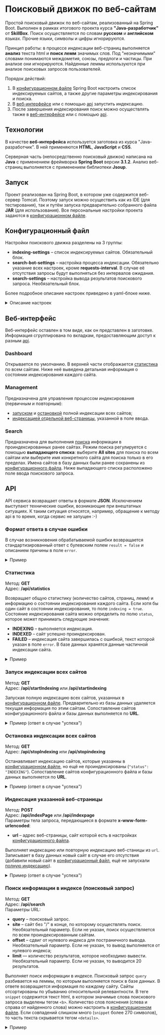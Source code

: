 # Поисковый движок по веб-сайтам

Простой поисковый движок по веб-сайтам, реализованный на Spring Boot. Выполнен в рамках итогового проекта курса
**"Java-разработчик"** от **SkillBox**. Поиск осуществляется по словам **русском** и **английском** языках.
Прочие языки, символы и цифры игнорируются.

Принцип работы: в процессе индексации веб-страниц выполняется **анализ** текста html и **поиск лемм** значимых слов. Под
"незначимыми" словами понимаются междометия, союзы, предлоги и частицы. При анализе они игнорируются. Найденные леммы
используются при анализе поисковых запросов пользователей.

Порядок действий:
1. В [конфигурационном файле](#конфигурационный-файл) Spring Boot настроить список индексируемых сайтов, а также другие
параметры индексирования и поиска.
2. В [веб-интерфейсе](#веб-интерфейс) или с помощью [api](#api) запустить индексацию.
3. После завершения индексирования поиск можно осуществлять также в [веб-интерфейсе](#веб-интерфейс) или с помощью
[api](#api).

## Технологии
В качестве **веб-интерфейса** используется заготовка из курса "Java-разработчик". В ней применяются **HTML**,
**JavaScript** и **CSS**.

Серверная часть (непосредственно поисковый движок) написана на **Java** с применением фреймворка **Spring Boot** версии
**3.1.2**. Анализ веб-страниц выполняется с применением библиотеки **Jsoup**.

## Запуск
Проект реализован на Spring Boot, в котором уже содержится веб-сервер Tomcat. Поэтому запуск можно осуществить как из
IDE (для тестирования), так и путём запуска предварительно собранного файла **JAR** (для использования). Все
персональные настройки проекта задаются в [конфигурационном файле](#конфигурационный-файл).

## Конфигурационный файл
Настройки поискового движка разделены на 3 группы:
- **indexing-settings** – список индексируемых сайтов. Обязательный блок.
- **search-bot-settings** – настройка процесса индексации. Обязательно указание всех настроек, кроме
**requests-interval**. В случае её отсутствия запросы будут выполняться без интервалов ожидания.
- **search-settings** – настройка вывода результатов поискового запроса. Необязательный блок.

Более подробное описание настроек приведено в yaml-блоке ниже.

<details>
<summary>Описание настроек</summary>

```YAML
# Индексируемые сайты
indexing-settings:
  sites:
    - url: https://example.com  # Адрес корня сайта без "/"
      name: Тестовый сайт       # Наименование, которое будет использовано в api и веб-интерфейсе

# Настройки бота, выполняющего индексацию
search-bot-settings:
  # Обязательные настройки, используемые Jsoup
  user-agent: например, имя бота или браузера
  referer: например, адрес другой поисковой системы
  # Необязательный интервал между запросами веб-страниц для анализа.
  # Нужен для минимизации шанса блокировки индексируемыми сайтами.
  requests-interval:
    # Минимальное значение миллисекунд. В случае отсутствия считается равным 0.
    min: 200
    # Максимальное значение миллисекунд.
    # В случае отсутствия, запросы выполняются с фиксированным интервалом min.
    max: 700

# Настройки поиска результатов (для поисковых запросов)
search-settings:
  # Сколько значимых слов нужно выводить слева и справа от поискового слова.
  # В случае отсутствия - 2.
  words-range: 2
```
</details>

## Веб-интерфейс
Веб-интерфейс оставлен в том виде, как он представлен в заготовке. Информация сгруппирована по вкладкам, предоставляющим
доступ к разным [api](#api).

### Dashboard
Открывается по умолчанию. В верхней части отображается [статистика](#статистика) по всем сайтам. Ниже неё выведена
детальная информация о состоянии индексирования каждого сайта.

### Management
Предназначена для управления процессом индексирования (первичным и повторным):
- [запуском](#запуск-индексации-всех-сайтов) и [остановкой](#остановка-индексации-всех-сайтов) полной индексации всех
сайтов;
- [индексацией отдельной веб-страницы](#индексация-указанной-веб-страницы), указанной в поле ввода.

### Search
Предназначена для выполнения [поиска](#поиск-информации-в-индексе-поисковый-запрос) информации в проиндексированных
ранее сайтах. Режим поиска регулируется с помощью **выпадающего списка**: выберите **All sites** для поиска по всем
сайтам или выберите имя конкретного сайта для поиска только в его пределах. Имена сайтов в базу данных были ранее
сохранены из [конфигурационного файла](#конфигурационный-файл). Ниже выпадающего списка расположено поле ввода
поискового запроса.

## API
API сервиса возвращает ответы в формате **JSON**. Исключением выступают технические ошибки, возникающие при внештатных
ситуациях. К таким ситуация относятся, например, обращение к методу api в то время, когда сервис не запущен :-)

### Формат ответа в случае ошибки
В случае возникновения обрабатываемой ошибки возвращается стандартизированный ответ с булевским полем `result = false`
и описанием причины в поле `error`.

<details>
<summary>Пример</summary>

```JSON
{
  "result": false,
  "error": "Индексация сайта ещё не завершена"
}
```
</details>

### Статистика
Метод: **GET**  
Адрес: **/api/statistics**

Возвращает общую статистику (количество сайтов, страниц, лемм) и информацию о состоянии индексирования каждого сайта.
Если хотя бы один сайт в состоянии индексирования, то поле `indexing = true`. Состояние индексирования сайта можно
определить по полю `status`, которое может принимать следующие значения:
- **INDEXING** – выполняется индексация.
- **INDEXED** – сайт успешно проиндексирован.
- **FAILED** – индексация сайта завершилась с ошибкой, текст которой указан в поле `error`. В базе данных хранятся
данные частичной индексации сайта.

<details>
<summary>Пример</summary>

```JSON
{
  "result": true,
  "statistics": {
    "total": {
      "sites": 3,
      "pages": 9817,
      "lemmas": 600735,
      "indexing": true
    },
    "detailed": [
      {
        "url": "https://www.example1.com",
        "name": "Имя сайта 1, ранее сохранённое в базу даных из конфигурационного файла",
        "status": "INDEXING",
        "statusTime": 1704455999,
        "error": "",
        "pages": 3981,
        "lemmas": 321115
      },
      {
        "url": "https://www.example2.com",
        "name": "Имя сайта 2",
        "status": "INDEXED",
        "statusTime": 1704455009,
        "error": "",
        "pages": 3117,
        "lemmas": 289010
      },
      {
        "url": "https://www.example3.com",
        "name": "Имя сайта 3",
        "status": "FAILED",
        "statusTime": 1704460999,
        "error": "Описание ошибки: страница недоступна",
        "pages": 2719,
        "lemmas": 301217
      }
    ]
  }
}
```
</details>

### Запуск индексации всех сайтов
Метод: **GET**  
Адрес: **/api/startIndexing** или **/api/startindexing**

Запуская полную индексацию всех сайтов, указанных в [конфигурационном файле](#конфигурационный-файл). Предварительно из
базы данных удаляется текущая информация по этим сайтам. Сопоставление сайтов конфигурационного файла и базы данных
выполняется по **URL**.

<details>
<summary>Пример (ответ в случае "успеха")</summary>

```JSON
{
  "result": true
}
```
</details>

### Остановка индексации всех сайтов
Метод: **GET**  
Адрес: **/api/stopIndexing** или **/api/stopindexing**

Останавливает индексацию сайтов, которые указанны в [конфигурационном файле](#конфигурационный-файл), но ещё не
проиндексированы (`"status": "INDEXING"`). Сопоставление сайтов конфигурационного файла и базы данных выполняется по
**URL**.

<details>
<summary>Пример (ответ в случае "успеха")</summary>

```JSON
{
  "result": true
}
```
</details>

### Индексация указанной веб-страницы
Метод: **POST**  
Адрес: **/api/indexPage** или **/api/indexpage**  
Параметры тела запроса, передающиеся в формате **x-www-form-urlencoded**:
- **url** – адрес веб-страницы, сайт которой есть в настройках [конфигурационного файла](#конфигурационный-файл).

Выполняет индексацию или повторную индексацию веб-станицы из `url`. Записывает в базу данных новый сайт в случае его
отсутствия (добавили новый сайт в [конфигурационный файл](#конфигурационный-файл), ещё не запускали
[полную индексацию](#запуск-индексации-всех-сайтов)).

<details>
<summary>Пример (ответ в случае "успеха")</summary>

```JSON
{
  "result": true
}
```
</details>

### Поиск информации в индексе (поисковый запрос)
Метод: **GET**  
Адрес: **/api/search**  
Параметры URL:
- **query** – поисковый запрос.
- **site** – сайт без "/" в конце, по которому осуществлять поиск. Необязательный параметр. Если не указан, поиск
осуществляется по всем проиндексированным сайтам.
- **offset** – сдвиг от нулевого индекса для постраничного вывода. Необязательный параметр. Если не указан, то вывод 
выполняется от нулевого индекса;
- **limit** — количество результатов, которое необходимо вывести. Необязательный параметр. Если не указан, то выводится
20 результатов.

Выполняет поиск информации в индексе. Поисковый запрос `query` разбивается на леммы, по которым выполняется поиск в базе
данных. В ответе возвращается информация по каждому сайту. Сайты отсортированы по убыванию относительной релевантности.
В теге `snippet` содержится текст html, в котором значимые слова поискового запроса выделены тегом `<b>`. Количество
слов пояснения (слева и справа от найденного слова) можно настроить в [конфигурационном файле](#конфигурационный-файл).
Если совпадений слишком много (`snippet` более 270 символов), то часть текста скрывается тегом `<details>`.

<details>
<summary>Пример</summary>

```JSON
{
{
  "result": true,
  "count": 12,
  "data": [
    {
      "site": "https://www.example1.com",
      "siteName": "Имя сайта 1, ранее сохранённое в базу даных из конфигурационного файла",
      "uri": "/path/page.html",
      "title": "Заголовок страницы",
      "snippet": "... фрагмент текста, в котором совпадения <b>выделенные жирным</b> ...",
      "relevance": 1.0
    },
    {
      "site": "https://www.example2.com",
      "siteName": "Имя сайта 2",
      "uri": "/path_to_page/9271",
      "title": "Заголовок другой страницы",
      "snippet": "Если фрагментов <b>несколько</b> ... <details>лишнее <b>скрывается</b></details>",
      "relevance": 0.9528302
    }
  ]
}

}
```
</details>